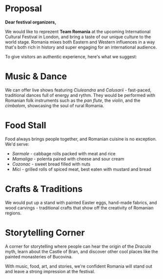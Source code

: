 # Proposal

**Dear festival organizers,**

We would like to reprezent **Team Romania** at the upcoming International Cultural Festival in London, and bring a taste of our unique culture to the world stage. Romania mixes both Eastern and Western influences in a way that's both rich in history and super engaging for an international audience.

To give visitors an authentic experience, here's what we suggest:

# Music & Dance

We can offer live shows featuring *Ciuleandra* and *Calusarii* - fast-paced, traditional dances full of energy and rythm. They would be performed with Romanian folk instruments such as the *pan flute*, the *violin*, and the *cimbalom*, showcasing the soul of rural Romania.

# Food Stall

Food always brings people together, and Romanian cuisine is no exception. We'd serve:

- *Sarmale* - cabbage rolls packed with meat and rice
- *Mamaliga* - polenta paired with cheese and sour cream
- *Cozonac* - sweet bread filled with nuts
- *Mici* - grilled rolls of spiced meat, best eaten with mustard and bread

# Crafts & Traditions

We would put up a stand with painted Easter eggs, hand-made fabrics, and wood carvings - traditional crafts that show off the creativity of Romanian regions.

# Storytelling Corner

A corner for storytelling where people can hear the origin of the *Dracula* myth, learn about the Castle of Bran, and discover other cool places like the painted monasteries of Bucovina.

With music, food, art, and stories, we're confident Romania will stand out and leave a strong impression at the festival.
